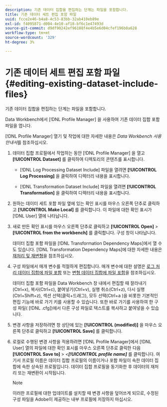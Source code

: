 ```yaml
---
description: 기존 데이터 집합을 편집하는 단계는 파일을 포함합니다.
title: 기존 데이터 세트 편집 포함 파일
uuid: fcce2e46-b4a8-4c53-83bb-32ab410eb89e
exl-id: f4095871-d004-4e10-af18-bf6c1e47493d
source-git-commit: d9df90242ef96188f4e4b5e6d04cfef196b0a628
workflow-type: tm+mt
source-wordcount: '329'
ht-degree: 3%

---
```


# 기존 데이터 세트 편집 포함 파일{#editing-existing-dataset-include-files}

기존 데이터 집합을 편집하는 단계는 파일을 포함합니다.

Data Workbench에서 [!DNL Profile Manager] 을 사용하여 기존 데이터 집합 포함 파일을 엽니다.

[!DNL Profile Manager] 열기 및 작업에 대한 자세한 내용은 *Data Workbench 사용 안내서*&#x200B;를 참조하십시오.

1. 데이터 집합 프로필에서 작업하는 동안 [!DNL Profile Manager] 을 열고 **[!UICONTROL Dataset]** 를 클릭하여 디렉토리의 콘텐츠를 표시합니다.

   * [!DNL Log Processing Dataset Include] 파일을 열려면 **[!UICONTROL Log Processing]** 을 클릭하여 디렉터리 내용을 표시합니다.

   * [!DNL Transformation Dataset Include] 파일을 열려면 **[!UICONTROL Transformation]** 을 클릭하여 디렉터리 내용을 표시합니다.

1. 원하는 데이터 세트 포함 파일 옆에 있는 확인 표시를 마우스 오른쪽 단추로 클릭하고 **[!UICONTROL Make Local]** 를 클릭합니다. 이 파일에 대한 확인 표시가 [!DNL User] 열에 나타납니다.
1. 새로 만든 확인 표시를 마우스 오른쪽 단추로 클릭하고 **[!UICONTROL Open]** > **[!UICONTROL from the workbench]** 를 클릭합니다. 구성 창이 나타납니다.

   데이터 집합 포함 파일을 [!DNL Transformation Dependency Maps]에서 열 수도 있습니다. [!DNL Transformation Dependency Maps]에 대한 자세한 내용은 [재처리 및 재변형](../../../../home/c-dataset-const-proc/c-reproc-retrans/c-unst-reproc-retrans.md)을 참조하십시오.

1. 구성 파일에서 매개 변수를 적절하게 편집합니다. 매개 변수에 대한 설명은 [로그 처리 데이터 집합에 파일 포함](../../../../home/c-dataset-const-proc/c-dataset-inc-files/c-types-dataset-inc-files/c-log-proc-dataset-inc-files/c-log-proc-dataset-inc-files.md#concept-999475a22519432e98844622ca95b6ab) 또는 [변형 데이터 집합에 파일 포함](../../../../home/c-dataset-const-proc/c-dataset-inc-files/c-types-dataset-inc-files/c-trans-dataset-inc-files.md#concept-c64aa78ed9ce40b8a0f4932c82ff5ace)을 참조하십시오.

   데이터 집합 포함 파일을 Data Workbench 창 내에서 편집할 때 잘라내기(Ctrl+x), 복사(Ctrl+c), 붙여넣기(Ctrl+v), 실행 취소(Ctrl+z), 다시 실행(Ctrl+Shift+z), 섹션 선택(클릭+드래그), 모두 선택(Ctrl+a )을 비롯한 기본적인 편집 기능에 바로 가기 키를 사용할 수 있습니다. 또한 바로 가기를 사용하여 한 구성 파일( [!DNL .cfg])에서 다른 구성 파일로 텍스트를 복사하고 붙여넣을 수 있습니다.

1. 변경 사항을 저장하려면 창 상단에 있는 **[!UICONTROL (modified)]** 을 마우스 오른쪽 단추로 클릭하고 **[!UICONTROL Save]** 를 클릭합니다.
1. 로컬로 수행된 변경 사항을 적용하려면 [!DNL Profile Manager]에서 [!DNL User] 열의 파일에 대한 확인 표시를 마우스 오른쪽 단추로 클릭한 다음 **[!UICONTROL Save to]** > *&lt;**[!UICONTROL profile name]*** 를 클릭합니다. 여기서 프로필 이름은 데이터 집합 프로필의 이름이거나 포함 파일이 속한 데이터 집합에 속한 상속된 프로필입니다. 데이터 집합 프로필을 동기화한 후 데이터의 재처리 또는 재변환이 시작됩니다.

   >[!NOTE]
   >
   >이러한 프로필에 대한 업데이트를 설치할 때 변경 사항을 덮어쓰게 되므로, 수정된 구성 파일을 Adobe이 제공하는 내부 프로필에 저장하지 마십시오.
